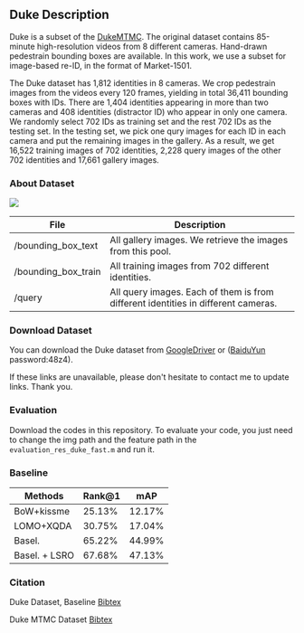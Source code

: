 ## Duke Description
Duke is a subset of the [DukeMTMC](http://vision.cs.duke.edu/DukeMTMC/). The original dataset contains 85-minute high-resolution videos from 8 different cameras. Hand-drawn pedestrain bounding boxes are available. In this work, we use a subset for image-based re-ID, in the format of Market-1501.

The Duke dataset has 1,812 identities in 8 cameras. We crop pedestrain images from the videos every 120 frames, yielding in total 36,411 bounding boxes with IDs. There are 1,404 identities appearing in more than two cameras and 408 identities (distractor ID) who appear in only one camera. We randomly select 702 IDs as training set and the rest 702 IDs as the testing set. In the testing set, we pick one qury images for each ID in each camera and put the remaining images in the gallery. As a result, we get 16,522 training images of 702 identities, 2,228 query images of the other 702 identities and 17,661 gallery images. 

### About Dataset

![](https://github.com/layumi/Duke_evaluation/blob/master/duke_rank.jpg)

|File  | Description | 
| --------   | -----  |
|/bounding_box_text  | All gallery images. We retrieve the images from this pool.|
|/bounding_box_train  | All training images from 702 different identities.|
|/query  | All query images. Each of them is from different identities in different cameras.|

### Download Dataset
You can download the Duke dataset from [GoogleDriver](https://drive.google.com/open?id=0B0VOCNYh8HeRSDRwczZIT0lZTG8)
or ([BaiduYun](https://pan.baidu.com/s/1cIOYOu) password:48z4).

If these links are unavailable, please don't hesitate to contact me to update links. Thank you.

### Evaluation
Download the codes in this repository. To evaluate your code, you just need to change the img path and the feature path in the `evaluation_res_duke_fast.m` and run it.

### Baseline
|Methods |   Rank@1 | mAP|
| --------   | -----  | ----  |
|BoW+kissme | 25.13% | 12.17% |
|LOMO+XQDA | 30.75% | 17.04% |
|Basel.  | 65.22% | 44.99%|
|Basel. + LSRO   | 67.68% | 47.13%|

### Citation
Duke Dataset, Baseline [Bibtex](https://raw.githubusercontent.com/layumi/DukeMTMC_evaluation/master/citation.txt)

Duke MTMC Dataset [Bibtex](http://vision.cs.duke.edu/DukeMTMC/refs/ristani2016MTMC.txt)
